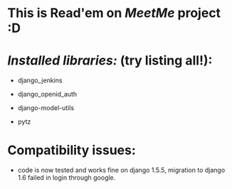 # This is Read'em on *MeetMe* project :D



*Installed libraries:* (try listing all!):
==================================================
 - django_jenkins

 - django_openid_auth

 - django-model-utils 

 - pytz

Compatibility issues:
==================================================

 - code is now tested and works fine on django 1.5.5, migration to django 1.6 failed in login through google.


